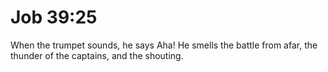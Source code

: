 # Job 39:25

When the trumpet sounds, he says Aha! He smells the battle from afar, the thunder of the captains, and the shouting.
